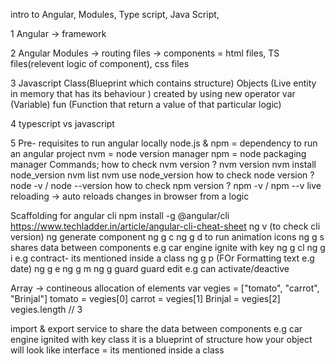 intro to Angular, Modules, Type script, Java Script, 

1 Angular -> framework

2 Angular Modules -> routing files -> components =  html files, TS files(relevent logic of component), css files

3 Javascript
              Class(Blueprint which contains structure) 
              Objects (Live entity in memory that has its behaviour ) created by using new operator
              var (Variable)
              fun (Function that return a value of that particular logic)

4 typescript vs javascript 

5 Pre- requisites to run angular locally
 node.js & npm = dependency to run an angular project
  nvm = node version manager
  npm = node packaging manager
  Commands;
  how to check nvm version ? nvm version
  nvm install node_version 
  nvm list
  nvm use node_version
  how to check node version ? node -v / node --version
  how to check npm version ? npm -v / npm --v
  live reloading -> auto reloads changes in browser from a logic

  Scaffolding for angular cli 
  npm install -g @angular/cli
  https://www.techladder.in/article/angular-cli-cheat-sheet
  ng v (to check cli version)
  ng generate component <component name>
  ng g c <component name>
  ng g d <directive-name>  to run animation icons 
  ng g s <service-name> shares data between components e.g car engine ignite with key
  ng g cl <class name>
  ng g i <interface name> e.g contract- its mentioned inside a class
  ng g p <pipe name>  (FOr Formatting text e.g date)
  ng g e <enum name>
  ng g m <module name>
  ng g guard <guard name> guard edit e.g can activate/deactive


  Array -> contineous allocation of elements
  var vegies = ["tomato", "carrot", "Brinjal"]
tomato =  vegies[0]
carrot =  vegies[1] 
Brinjal = vegies[2]
vegies.length // 3

import & export
service to share the data between components e.g car engine ignited with key
class it is a blueprint of structure how your object will look like
interface = its mentioned inside a class